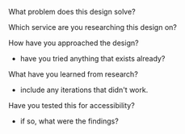 <!-- drag and drop a screenshot -->

What problem does this design solve?

Which service are you researching this design on?

How have you approached the design?
- have you tried anything that exists already?

What have you learned from research?
- include any iterations that didn't work.

Have you tested this for accessibility?
-  if so, what were the findings?
